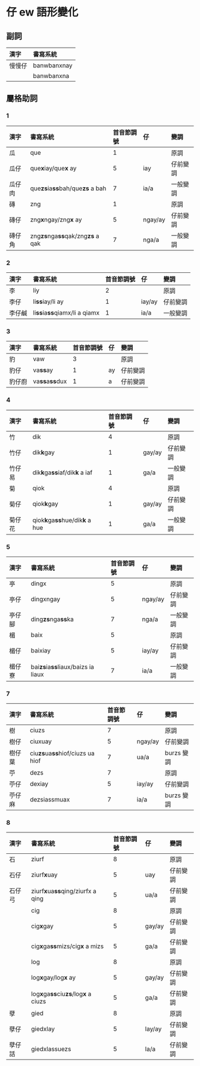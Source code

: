 # 仔 ew 語形變化

## 副詞

| 漢字 | 書寫系統 |
| :--- | :--- |
| 慢慢仔 | banwbanxnay |
|  | banwbanxna |

## 屬格助詞

### 1

| 漢字 | 書寫系統 | 首音節調號 | 仔 | 變調 |
| :--- | :--- | :--- | :--- | :--- |
| 瓜 | que | 1 | | 原調 |
| 瓜仔 | que**x**iay/que**x** ay | 5 | iay | 仔前變調 |
| 瓜仔肉 | que**zs**ia**ss**bah/que**zs** a bah | 7 | ia/a | 一般變調 |
| 磚 | zng | 1 | | 原調 |
| 磚仔 | zng**x**ngay/zng**x** ay | 5 | ngay/ay | 仔前變調 |
| 磚仔角 | zng**zs**nga**ss**qak/zng**zs** a qak | 7 | nga/a | 一般變調 |

### 2

| 漢字 | 書寫系統 | 首音節調號 | 仔 | 變調 |
| :--- | :--- | :--- | :--- | :--- |
| 李 | liy | 2 | | 原調 |
| 李仔 | li**ss**iay/li ay | 1 | iay/ay | 仔前變調 |
| 李仔鹹 | li**ss**ia**ss**qiamx/li a qiamx | 1 | ia/a | 一般變調 |

### 3

| 漢字 | 書寫系統 | 首音節調號 | 仔 | 變調 |
| :--- | :--- | :--- | :--- | :--- |
| 豹 | vaw | 3 | | 原調 |
| 豹仔 | va**ss**ay | 1 | ay | 仔前變調 |
| 豹仔廚 | va**ss**a**ss**dux | 1 | a | 仔前變調 |

### 4

| 漢字 | 書寫系統 | 首音節調號 | 仔 | 變調 |
| :--- | :--- | :--- | :--- | :--- |
| 竹 | dik | 4 | | 原調 |
| 竹仔 | dik**k**gay | 1 | gay/ay | 仔前變調 |
| 竹仔易 | dik**k**ga**ss**iaf/dik**k** a iaf | 1 | ga/a | 一般變調 |
| 菊 | qiok | 4 | | 原調 |
| 菊仔 | qiok**k**gay | 1 | gay/ay | 仔前變調 |
| 菊仔花 | qiok**k**ga**ss**hue/dik**k** a hue | 1 | ga/a | 一般變調 |

### 5

| 漢字 | 書寫系統 | 首音節調號 | 仔 | 變調 |
| :--- | :--- | :--- | :--- | :--- |
| 亭 | dingx | 5 | | 原調 |
| 亭仔 | dingxngay | 5 | ngay/ay | 仔前變調 |
| 亭仔腳 | ding**zs**nga**ss**ka | 7 | nga/a | 一般變調 |
| 楣 | baix | 5 | | 原調 |
| 楣仔 | baixiay | 5 | iay/ay | 仔前變調 |
| 楣仔寮 | bai**zs**ia**ss**liaux/baizs ia liaux | 7 | ia/a | 一般變調 |

### 7

| 漢字 | 書寫系統 | 首音節調號 | 仔 | 變調 |
| :--- | :--- | :--- | :--- | :--- |
| 樹 | ciuzs | 7 || 原調 |
| 樹仔 | ciuxuay | 5 | ngay/ay | 仔前變調 |
| 樹仔葉 | ciu**zs**ua**ss**hiof/ciuzs ua hiof | 7 | ua/a | burzs 變調 |
| 苧 | dezs | 7 || 原調 |
| 苧仔 | dexiay | 5 | iay/ay | 仔前變調 |
| 苧仔麻 | dezsiassmuax | 7 | ia/a | burzs 變調 |

### 8

| 漢字 | 書寫系統 | 首音節調號 | 仔 | 變調 |
| :--- | :--- | :--- | :--- | :--- |
| 石 | ziurf | 8 | | 原調 |
| 石仔 | ziurf**x**uay | 5 | uay | 仔前變調 |
| 石仔弓 | ziurf**x**ua**ss**qing/ziurfx a qing | 5 | ua/a | 仔前變調 |
| | cig | 8 | | 原調 |
| | cig**x**gay | 5 | gay/ay | 仔前變調 |
| | cig**x**ga**ss**mizs/cig**x** a mizs | 5 | ga/a | 仔前變調 |
| | log | 8 | | 原調 |
| | log**x**gay/log**x** ay | 5 | gay/ay | 仔前變調 |
| | log**x**ga**ss**ciu**zs**/log**x** a ciuzs | 5 | ga/a | 仔前變調 |
| 孽 | gied | 8 || 原調 |
| 孽仔 | giedxlay | 5 | lay/ay | 仔前變調 |
| 孽仔話 | giedxlassuezs | 5 | la/a | 仔前變調 |
